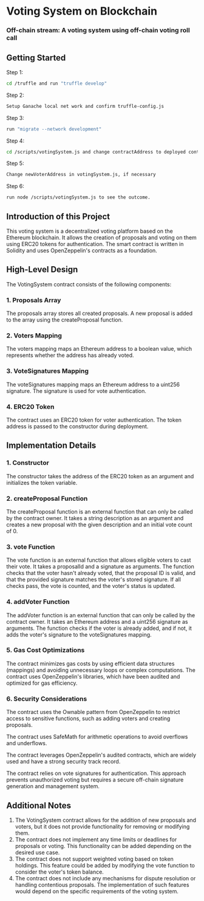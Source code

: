 # Voting System on Blockchain
### Off-chain stream: A voting system using off-chain voting roll call

## Getting Started

Step 1:
```bash
cd /truffle and run "truffle develop"
```
Step 2:
```bash
Setup Ganache local net work and confirm truffle-config.js
```
Step 3:
```bash
run "migrate --network development"
```
Step 4:
```bash
cd /scripts/votingSystem.js and change contractAddress to deployed contract address
```
Step 5:
```bash
Change newVoterAddress in votingSystem.js, if necessary
```
Step 6:
```bash
run node /scripts/votingSystem.js to see the outcome.
```

## Introduction of this Project
This voting system is a decentralized voting platform based on the Ethereum blockchain. It allows the creation of proposals and voting on them using ERC20 tokens for authentication. The smart contract is written in Solidity and uses OpenZeppelin's contracts as a foundation.

## High-Level Design
The VotingSystem contract consists of the following components:

### 1. Proposals Array
The proposals array stores all created proposals. A new proposal is added to the array using the createProposal function.

### 2. Voters Mapping
The voters mapping maps an Ethereum address to a boolean value, which represents whether the address has already voted.

### 3. VoteSignatures Mapping
The voteSignatures mapping maps an Ethereum address to a uint256 signature. The signature is used for vote authentication.

### 4. ERC20 Token
The contract uses an ERC20 token for voter authentication. The token address is passed to the constructor during deployment.

## Implementation Details

###  1. Constructor
The constructor takes the address of the ERC20 token as an argument and initializes the token variable.

### 2. createProposal Function
The createProposal function is an external function that can only be called by the contract owner. It takes a string description as an argument and creates a new proposal with the given description and an initial vote count of 0.

### 3. vote Function
The vote function is an external function that allows eligible voters to cast their vote. It takes a proposalId and a signature as arguments. The function checks that the voter hasn't already voted, that the proposal ID is valid, and that the provided signature matches the voter's stored signature. If all checks pass, the vote is counted, and the voter's status is updated.

### 4. addVoter Function
The addVoter function is an external function that can only be called by the contract owner. It takes an Ethereum address and a uint256 signature as arguments. The function checks if the voter is already added, and if not, it adds the voter's signature to the voteSignatures mapping.

### 5. Gas Cost Optimizations
The contract minimizes gas costs by using efficient data structures (mappings) and avoiding unnecessary loops or complex computations. The contract uses OpenZeppelin's libraries, which have been audited and optimized for gas efficiency.

### 6. Security Considerations
The contract uses the Ownable pattern from OpenZeppelin to restrict access to sensitive functions, such as adding voters and creating proposals.

The contract uses SafeMath for arithmetic operations to avoid overflows and underflows.

The contract leverages OpenZeppelin's audited contracts, which are widely used and have a strong security track record.

The contract relies on vote signatures for authentication. This approach prevents unauthorized voting but requires a secure off-chain signature generation and management system.

## Additional Notes
1. The VotingSystem contract allows for the addition of new proposals and voters, but it does not provide functionality for removing or modifying them.
2. The contract does not implement any time limits or deadlines for proposals or voting. This functionality can be added depending on the desired use case.
3. The contract does not support weighted voting based on token holdings. This feature could be added by modifying the vote function to consider the voter's token balance.
4. The contract does not include any mechanisms for dispute resolution or handling contentious proposals. The implementation of such features would depend on the specific requirements of the voting system.
